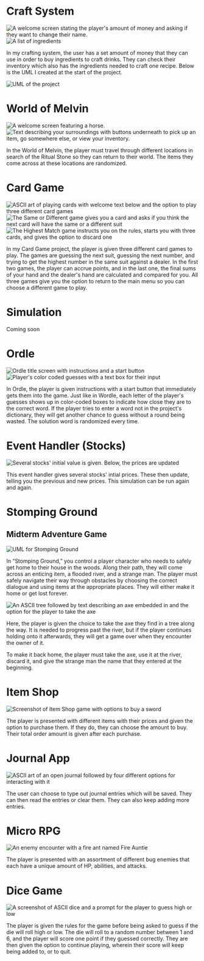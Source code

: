 # Craft System

![A welcome screen stating the player's amount of money and asking if they want to change their name.](https://i.imgur.com/yxEHuTi.png)
![A list of ingredients](https://i.imgur.com/6I3s12U.png)

In my crafting system, the user has a set amount of money that they can use in order to buy ingredients to craft drinks. They can check their inventory which also has the ingredients needed to craft one recipe. Below is the UML I created at the start of the project.

![UML of the project](https://i.imgur.com/cozLrpu.png)

# World of Melvin

![A welcome screen featuring a horse.](https://i.imgur.com/acYqRR0.png)
![Text describing your surroundings with buttons underneath to pick up an item, go somewhere else, or view your inventory.](https://imgur.com/VX87tOc.png)

In the World of Melvin, the player must travel through different locations in search of the Ritual Stone so they can return to their world. The items they come across at these locations are randomized.

# Card Game

![ASCII art of playing cards with welcome text below and the option to play three different card games](https://i.imgur.com/PQZf2Az.png)
![The Same or Different game gives you a card and asks if you think the next card will have the same or a different suit](https://i.imgur.com/woxL99x.png)
![The Highest Match game instructs you on the rules, starts you with three cards, and gives the option to discard one](https://i.imgur.com/Kc7N4yN.png)

In my Card Game project, the player is given three different card games to play. The games are guessing the next suit, guessing the next number, and trying to get the highest number in the same suit against a dealer. In the first two games, the player can accrue points, and in the last one, the final sums of your hand and the dealer's hand are calculated and compared for you. All three games give you the option to return to the main menu so you can choose a different game to play.

# Simulation

Coming soon

# Ordle

![Ordle title screen with instructions and a start button](https://i.imgur.com/69RMwzG.png)
![Player's color coded guesses with a text box for their input](https://i.imgur.com/SbMZE8Q.png)

In Ordle, the player is given instructions with a start button that immediately gets them into the game. Just like in Wordle, each letter of the player's guesses shows up in color-coded boxes to indicate how close they are to the correct word. If the player tries to enter a word not in the project's dictionary, they will get another chance to guess without a round being wasted. The solution word is randomized every time.

# Event Handler (Stocks)

![Several stocks' initial value is given. Below, the prices are updated](https://i.imgur.com/sP2LNx9.png)

This event handler gives several stocks' intial prices. These then update, telling you the previous and new prices. This simulation can be run again and again.

# Stomping Ground
## Midterm Adventure Game

![UML for Stomping Ground](https://i.imgur.com/3HE1V3z.png)

In “Stomping Ground,” you control a player character who needs to safely get home to their house in the woods. Along their path, they will come across an enticing item, a flooded river, and a strange man. The player must safely navigate their way through obstacles by choosing the correct dialogue and using items at the appropriate places. They will either make it home or get lost forever.

![An ASCII tree followed by text describing an axe embedded in and the option for the player to take the axe](https://i.imgur.com/0XRxQk0.png)

Here, the player is given the choice to take the axe they find in a tree along the way. It is needed to progress past the river, but if the player continues holding onto it afterwards, they will get a game over when they encounter the owner of it.

To make it back home, the player must take the axe, use it at the river, discard it, and give the strange man the name that they entered at the beginning.

# Item Shop

![Screenshot of Item Shop game with options to buy a sword](https://i.imgur.com/4q5y5Oj.png)

The player is presented with different items with their prices and given the option to purchase them. If they do, they can choose the amount to buy. Their total order amount is given after each purchase.

# Journal App

![ASCII art of an open journal followed by four different options for interacting with it](https://i.imgur.com/iPL1Ped.png)

The user can choose to type out journal entries which will be saved. They can then read the entries or clear them. They can also keep adding more entries.

# Micro RPG

![An enemy encounter with a fire ant named Fire Auntie](https://i.imgur.com/jBqbBwW.png)

The player is presented with an assortment of different bug enemies that each have a unique amount of HP, abilities, and attacks.

# Dice Game

![A screenshot of ASCII dice and a prompt for the player to guess high or low](https://i.imgur.com/aLy8nBg.png)

The player is given the rules for the game before being asked to guess if the die will roll high or low. The die will roll to a random number between 1 and 6, and the player will score one point if they guessed correctly. They are then given the option to continue playing, wherein their score will keep being added to, or to quit.
